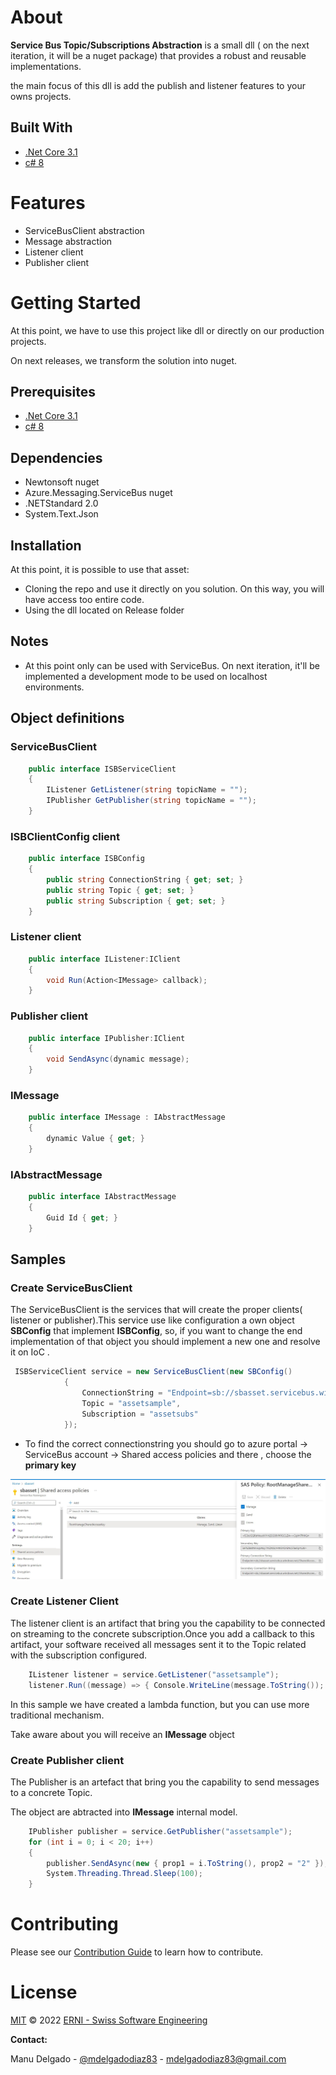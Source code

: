 # About 
**Service Bus Topic/Subscriptions Abstraction** is a small dll ( on the next iteration, it will be a nuget package) that provides a robust and reusable implementations. 

the main focus of this dll is add the publish and listener features to your owns projects.

## Built With

- [.Net Core 3.1](https://docs.microsoft.com/es-es/dotnet/core/whats-new/dotnet-core-3-1)
- [c# 8](https://docs.microsoft.com/es-es/dotnet/csharp/whats-new/csharp-8)


# Features
- ServiceBusClient abstraction
- Message abstraction
- Listener client
- Publisher client

# Getting Started
At this point, we have to use this project like dll or directly on our production projects.

On next releases, we transform the solution into nuget. 

## Prerequisites

 - [.Net Core 3.1](https://docs.microsoft.com/es-es/dotnet/core/whats-new/dotnet-core-3-1)
- [c# 8](https://docs.microsoft.com/es-es/dotnet/csharp/whats-new/csharp-8)


## Dependencies

- Newtonsoft nuget
- Azure.Messaging.ServiceBus nuget
- .NETStandard 2.0
- System.Text.Json

## Installation
At this point, it is possible to use that asset:
- Cloning the repo and use it directly on you solution. On this way, you will have access too entire code. 
- Using the dll located on Release folder

## Notes

- At this point only can be used with ServiceBus. On next iteration, it'll be implemented a development mode to be used on localhost environments. 

## Object definitions

### ServiceBusClient
```c#
    public interface ISBServiceClient
    {
        IListener GetListener(string topicName = "");
        IPublisher GetPublisher(string topicName = "");
    }
```
### ISBClientConfig client
```c#
    public interface ISBConfig
    {
        public string ConnectionString { get; set; }
        public string Topic { get; set; }
        public string Subscription { get; set; }
    }
```
### Listener client
```c#
    public interface IListener:IClient
    {
        void Run(Action<IMessage> callback);
    }
```
### Publisher client
```c#
    public interface IPublisher:IClient
    {
        void SendAsync(dynamic message);
    }
```
### IMessage 
```c#
    public interface IMessage : IAbstractMessage
    {
        dynamic Value { get; }
    }
```
### IAbstractMessage 
```c#
    public interface IAbstractMessage
    {
        Guid Id { get; }
    }
```
## Samples

### Create ServiceBusClient

The ServiceBusClient is the services that will create the proper clients( listener or publisher).This service use like configuration a own object **SBConfig** that implement **ISBConfig**, so, if you want to change the end implementation of that object you should implement a new one and resolve it on IoC .

```c#
 ISBServiceClient service = new ServiceBusClient(new SBConfig()
            {
                ConnectionString = "Endpoint=sb://sbasset.servicebus.windows.net/;SharedAccessKeyName=RootManageSharedAccessKey;SharedAccessKey=+lS3xJGQRsMeucKYHt2SG08VhRGCLZA++CqJm7lhlrQ=",
                Topic = "assetsample",
                Subscription = "assetsubs"
            });
```
* To find the correct connectionstring you should go to azure portal -> ServiceBus account -> Shared access policies and there , choose the **primary key** 

![connectionstring](connectionstring.jpg)

### Create Listener Client
The listener client is an artifact that bring you the capability to be connected on streaming to the concrete subscription.Once you add a callback to this artifact, your software received all messages sent it to the Topic related with the subscription configured.

```c#
    IListener listener = service.GetListener("assetsample");
    listener.Run((message) => { Console.WriteLine(message.ToString()); });
```

In this sample we have created a lambda function, but you can use more traditional mechanism.

Take aware about you will receive an **IMessage** object

### Create Publisher client
The Publisher is an artefact that bring you the capability to send messages to a concrete Topic. 

The object are abtracted into **IMessage** internal model. 

```c#
    IPublisher publisher = service.GetPublisher("assetsample");
    for (int i = 0; i < 20; i++)
    {
        publisher.SendAsync(new { prop1 = i.ToString(), prop2 = "2" }); 
        System.Threading.Thread.Sleep(100);
    }
```
          


# Contributing

Please see our [Contribution Guide](CONTRIBUTING.md) to learn how to contribute.

# License

[MIT](LICENSE) © 2022 [ERNI - Swiss Software Engineering](https://www.betterask.erni)

**Contact:** 

Manu Delgado  - [@mdelgadodiaz83](https://twitter.com/MDelgadoDiaz83) - mdelgadodiaz83@gmail.com